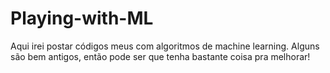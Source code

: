 # Playing-with-ML

Aqui irei postar códigos meus com algoritmos de machine learning. Alguns são bem antigos, então pode ser que tenha bastante coisa pra melhorar!
